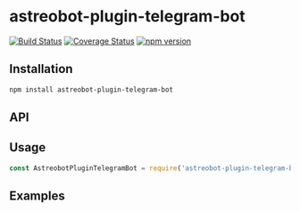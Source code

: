 # astreobot-plugin-telegram-bot

[![Build Status](https://travis-ci.org/manuelvilche/astreobot-plugin-telegram-bot.svg?branch=master)](https://travis-ci.org/manuelvilche/astreobot-plugin-telegram-bot)
[![Coverage Status](https://coveralls.io/repos/github/manuelvilche/astreobot-plugin-telegram-bot/badge.svg?branch=master)](https://coveralls.io/github/manuelvilche/astreobot-plugin-telegram-bot?branch=master)
[![npm version](https://badge.fury.io/js/astreobot-plugin-telegram-bot.svg)](https://www.npmjs.com/package/astreobot-plugin-telegram-bot)



## Installation
```sh
npm install astreobot-plugin-telegram-bot
```

## API


## Usage
```js
const AstreobotPluginTelegramBot = require('astreobot-plugin-telegram-bot');

```

## Examples
